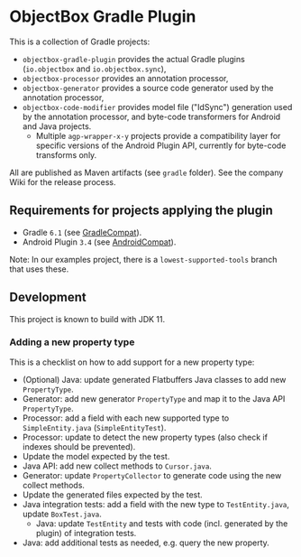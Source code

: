 # ObjectBox Gradle Plugin

This is a collection of Gradle projects:
- `objectbox-gradle-plugin` provides the actual Gradle plugins (`io.objectbox` and `io.objectbox.sync`),
- `objectbox-processor` provides an annotation processor,
- `objectbox-generator` provides a source code generator used by the annotation processor,
- `objectbox-code-modifier` provides model file ("IdSync") generation used by the annotation processor,
  and byte-code transformers for Android and Java projects.
  - Multiple `agp-wrapper-x-y` projects provide a compatibility layer for specific versions 
  of the Android Plugin API, currently for byte-code transforms only.

All are published as Maven artifacts (see `gradle` folder). See the company Wiki for the release process.

## Requirements for projects applying the plugin

- Gradle `6.1` (see [GradleCompat](objectbox-gradle-plugin/src/main/kotlin/io/objectbox/gradle/util/GradleCompat.kt)).
- Android Plugin `3.4` (see [AndroidCompat](objectbox-gradle-plugin/src/main/kotlin/io/objectbox/gradle/util/AndroidCompat.kt)).

Note: In our examples project, there is a `lowest-supported-tools` branch that uses these.

## Development

This project is known to build with JDK 11.
                                                
### Adding a new property type

This is a checklist on how to add support for a new property type:

-  (Optional) Java: update generated Flatbuffers Java classes to add new `PropertyType`.
-  Generator: add new generator `PropertyType` and map it to the Java API `PropertyType`.
-  Processor: add a field with each new supported type to `SimpleEntity.java` (`SimpleEntityTest`).
-  Processor: update to detect the new property types (also check if indexes should be prevented).
  - Update the model expected by the test.
-  Java API: add new collect methods to `Cursor.java`.
-  Generator: update `PropertyCollector` to generate code using the new collect methods.
  - Update the generated files expected by the test.
- Java integration tests: add a field with the new type to `TestEntity.java`, update `BoxTest.java`.
  - Java: update `TestEntity` and tests with code (incl. generated by the plugin) of integration tests.
- Java: add additional tests as needed, e.g. query the new property.
